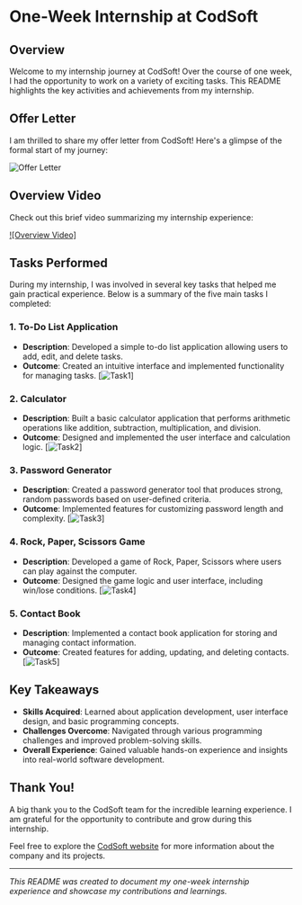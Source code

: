 # One-Week Internship at CodSoft

## Overview

Welcome to my internship journey at CodSoft! Over the course of one week, I had the opportunity to work on a variety of exciting tasks. This README highlights the key activities and achievements from my internship.

## Offer Letter

I am thrilled to share my offer letter from CodSoft! Here's a glimpse of the formal start of my journey:

![Offer Letter](Offer_letter.png)

## Overview Video

Check out this brief video summarizing my internship experience:

[![Overview Video]](OverView.mp4)

## Tasks Performed

During my internship, I was involved in several key tasks that helped me gain practical experience. Below is a summary of the five main tasks I completed:

### 1. **To-Do List Application**

- **Description**: Developed a simple to-do list application allowing users to add, edit, and delete tasks.
- **Outcome**: Created an intuitive interface and implemented functionality for managing tasks.
[![Task1](Task1.png)]
### 2. **Calculator**

- **Description**: Built a basic calculator application that performs arithmetic operations like addition, subtraction, multiplication, and division.
- **Outcome**: Designed and implemented the user interface and calculation logic.
[![Task2](calci.png)]

### 3. **Password Generator**

- **Description**: Created a password generator tool that produces strong, random passwords based on user-defined criteria.
- **Outcome**: Implemented features for customizing password length and complexity.
[![Task3](pssgen.png)]

### 4. **Rock, Paper, Scissors Game**

- **Description**: Developed a game of Rock, Paper, Scissors where users can play against the computer.
- **Outcome**: Designed the game logic and user interface, including win/lose conditions.
[![Task4](Rockpaper.png)]

### 5. **Contact Book**

- **Description**: Implemented a contact book application for storing and managing contact information.
- **Outcome**: Created features for adding, updating, and deleting contacts.
[![Task5](Contact.png)]

## Key Takeaways

- **Skills Acquired**: Learned about application development, user interface design, and basic programming concepts.
- **Challenges Overcome**: Navigated through various programming challenges and improved problem-solving skills.
- **Overall Experience**: Gained valuable hands-on experience and insights into real-world software development.

## Thank You!

A big thank you to the CodSoft team for the incredible learning experience. I am grateful for the opportunity to contribute and grow during this internship.

Feel free to explore the [CodSoft website](https://www.codsoft.com) for more information about the company and its projects.

---

*This README was created to document my one-week internship experience and showcase my contributions and learnings.*
